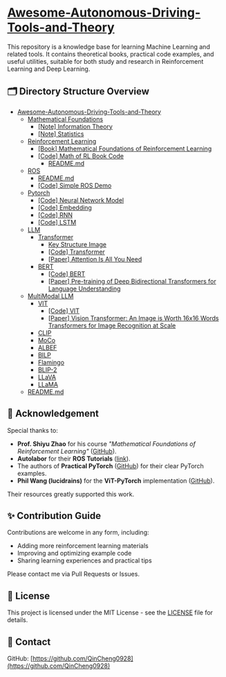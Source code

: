 # [Awesome-Autonomous-Driving-Tools-and-Theory](#Awesome-Autonomous-Driving-Tools-and-Theory)

This repository is a knowledge base for learning Machine Learning and related tools. It contains theoretical books, practical code examples, and useful utilities, suitable for both study and research in Reinforcement Learning and Deep Learning.

## 🗂️ Directory Structure Overview

- [Awesome-Autonomous-Driving-Tools-and-Theory](#Awesome-Autonomous-Driving-Tools-and-Theory)
  - [Mathematical Foundations](./Mathematical-Foundations/)
    - [[Note] Information Theory](./Mathematical-Foundations/Information-Theory.pdf)
    - [[Note] Statistics](./Mathematical-Foundations/Statistics.pdf)
  - [Reinforcement Learning](./Reinforcement-Learning/)
    - [[Book] Mathematical Foundations of Reinforcement Learning](./Reinforcement-Learning/Mathematical_Foundations_of_Reinforcement_Learning.pdf)
    - [[Code] Math of RL Book Code](./Reinforcement-Learning/Math-RL-Book-Code)
      - [README.md](./Reinforcement-Learning/Math-RL-Book-Code/README.md) 
  - [ROS](./ROS/)
    - [README.md](./ROS/README.md)
    - [[Code] Simple ROS Demo](./ROS/Simple-ROS-Demo/)
  - [Pytorch](./Pytorch/)
    - [[Code] Neural Network Model](./Pytorch/Neural-Network-Model)
    - [[Code] Embedding](./Pytorch/Embedding)
    - [[Code] RNN](./Pytorch/RNN)
    - [[Code] LSTM](./Pytorch/LSTM)
  - [LLM](./LLM/)
    - [Transformer](./LLM/Transformer/)
      - [Key Structure Image](./LLM/Transformer/img/)
      - [[Code] Transformer](./LLM/Transformer/Transformer/)
      - [[Paper] Attention Is All You Need](./LLM/Transformer/Attention-Is-All-You-Need.pdf/)
    - [BERT](./LLM/BERT/)
      - [[Code] BERT](./LLM/BERT/BERT/)
      - [[Paper] Pre-training of Deep Bidirectional Transformers for Language Understanding](./LLM/BERT/Pre-training-of-Deep-Bidirectional-Transformers-for-Language-Understanding.pdf)
  - [MultiModal LLM](./MultiModal-LLM/)
    - [VIT](./MultiModal-LLM/1-VIT/)
      - [[Code] VIT](./MultiModal-LLM/1-VIT/VIT/)
      - [[Paper] Vision Transformer: An Image is Worth 16x16 Words Transformers for Image Recognition at Scale](./MultiModal-LLM/1-VIT/An-Image-is-Worth-16x16-Words-Transformers-for-Image-Recognition-at-Scale.pdf)
    - [CLIP](./MultiModal-LLM/2-CLIP/)
    - [MoCo](./MultiModal-LLM/3-MoCo/)
    - [ALBEF](./MultiModal-LLM/4-ALBEF/)
    - [BILP](./MultiModal-LLM/5-BILP/)
    - [Flamingo](./MultiModal-LLM/6-Flamingo/)
    - [BLIP-2](./MultiModal-LLM/7-BLIP-2/)
    - [LLaVA](./MultiModal-LLM/8-LLaVA/)
    - [LLaMA](./MultiModal-LLM/9-LLaMA/)
  - [README.md](./README.md)



## 🙏 Acknowledgement

Special thanks to:

- **Prof. Shiyu Zhao** for his course *"Mathematical Foundations of Reinforcement Learning"* ([GitHub](https://github.com/MathFoundationRL/Book-Mathematical-Foundation-of-Reinforcement-Learning)).
- **Autolabor** for their **ROS Tutorials** ([link](http://www.autolabor.com.cn/book/ROSTutorials/index.html)).
- The authors of **Practical PyTorch** ([GitHub](https://github.com/spro/practical-pytorch)) for their clear PyTorch examples.
- **Phil Wang (lucidrains)** for the **ViT-PyTorch** implementation ([GitHub](https://github.com/lucidrains/vit-pytorch)).

Their resources greatly supported this work.

## ✨ Contribution Guide

Contributions are welcome in any form, including:

- Adding more reinforcement learning materials
- Improving and optimizing example code
- Sharing learning experiences and practical tips

Please contact me via Pull Requests or Issues.

## 📜 License

This project is licensed under the MIT License - see the [LICENSE](./LICENSE) file for details.

## 🔗 Contact

GitHub: [https://github.com/QinCheng0928](https://github.com/QinCheng0928)
